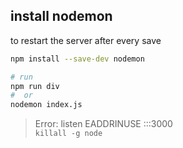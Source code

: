 ## install nodemon
to restart the server after every save
```sh
npm install --save-dev nodemon

# run
npm run div
#  or
nodemon index.js
```


> Error: listen EADDRINUSE :::3000    
  `killall -g node`
